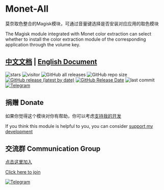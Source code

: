 # Monet-All

莫奈取色整合的Magisk模块，可通过音量键选择是否安装对应应用的取色模块

The Magisk module integrated with Monet color extraction can select whether to install the color extraction module of the corresponding application through the volume key.

## [中文文档](https://monet.jerryz.com.cn/) | [English Document](https://monet.jerryz.com.cn/en)

![stars](https://img.shields.io/github/stars/YangguangZhou/Monet-All?style=flat)
![visitor](https://visitor-badge.laobi.icu/badge?page_id=Monet-All)
![GitHub all releases](https://img.shields.io/github/downloads/YangguangZhou/Monet-All/total)
![GitHub repo size](https://img.shields.io/github/repo-size/YangguangZhou/Monet-All)
[![GitHub release (latest by date)](https://img.shields.io/github/v/release/YangguangZhou/Monet-All)](https://github.com/YangguangZhou/Monet-All/releases)
[![GitHub Release Date](https://img.shields.io/github/release-date/YangguangZhou/Monet-All)](https://github.com/YangguangZhou/Monet-All/releases)
![last commit](https://img.shields.io/github/last-commit/YangguangZhou/Monet-All?style=flat)
[![Telegram](https://img.shields.io/badge/Telegram-Monet__All-informational?logo=telegram)](https://monet.jerryz.com.cn/group)

## 捐赠 Donate

如果你觉得这个模块对你有帮助，你可以考虑[支持我的开发](https://pay.jerryz.com.cn/)

If you think this module is helpful to you, you can consider [support my development](https://pay.jerryz.com.cn/)

## 交流群 Communication Group
[点击这里加入](https://monet.jerryz.com.cn/group)

[Click here to join](https://monet.jerryz.com.cn/group)

[![Telegram](https://img.shields.io/badge/Telegram-Monet__All-informational?logo=telegram)](https://monet.jerryz.com.cn/group)
